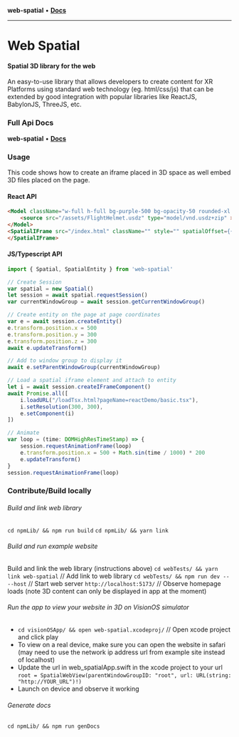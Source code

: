 **web-spatial** • [**Docs**](globals.md)

***

# Web Spatial

#### Spatial 3D library for the web

An easy-to-use library that allows developers to create content for XR Platforms using standard web technology (eg. html/css/js) that can be extended by good integration with popular libraries like ReactJS, BabylonJS, ThreeJS, etc.

### Full Api Docs
**web-spatial** • [**Docs**](npmLib/docs/globals.md)

### Usage

This code shows how to create an iframe placed in 3D space as well embed 3D files placed on the page.

#### React API
```html
<Model className="w-full h-full bg-purple-500 bg-opacity-50 rounded-xl text-center">
    <source src="/assets/FlightHelmet.usdz" type="model/vnd.usdz+zip" ></source>
</Model>
<SpatialIFrame src="/index.html" className="" style="" spatialOffset={{ z: 100 }}>
</SpatialIFrame>
```

#### JS/Typescript API
```typescript
import { Spatial, SpatialEntity } from 'web-spatial'

// Create Session
var spatial = new Spatial()
let session = await spatial.requestSession()
var currentWindowGroup = await session.getCurrentWindowGroup()

// Create entity on the page at page coordinates
var e = await session.createEntity()
e.transform.position.x = 500
e.transform.position.y = 300
e.transform.position.z = 300
await e.updateTransform()

// Add to window group to display it
await e.setParentWindowGroup(currentWindowGroup)

// Load a spatial iframe element and attach to entity
let i = await session.createIFrameComponent()
await Promise.all([
    i.loadURL("/loadTsx.html?pageName=reactDemo/basic.tsx"),
    i.setResolution(300, 300),
    e.setComponent(i)
])

// Animate
var loop = (time: DOMHighResTimeStamp) => {
    session.requestAnimationFrame(loop)
    e.transform.position.x = 500 + Math.sin(time / 1000) * 200
    e.updateTransform()
}
session.requestAnimationFrame(loop)
```

### Contribute/Build locally
###### Build and link web library
`cd npmLib/ && npm run build`
`cd npmLib/ && yarn link`

###### Build and run example website
Build and link the web library (instructions above)
`cd webTests/ && yarn link web-spatial` // Add link to web library
`cd webTests/ && npm run dev -- --host` // Start web server
`http://localhost:5173/` // Observe homepage loads (note 3D content can only be displayed in app at the moment)

###### Run the app to view your website in 3D on VisionOS simulator
 - `cd visionOSApp/ && open web-spatial.xcodeproj/` // Open xcode project and click play
 - To view on a real device, make sure you can open the website in safari (may need to use the network ip address url from example site instead of localhost)
 - Update the url in web_spatialApp.swift in the xcode project to your url
`root = SpatialWebView(parentWindowGroupID: "root", url: URL(string: "http://YOUR_URL")!) `
 - Launch on device and observe it working

###### Generate docs
`cd npmLib/ && npm run genDocs`

